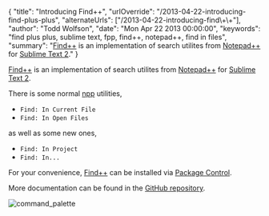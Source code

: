 {
  "title": "Introducing Find++",
  "urlOverride": "/2013-04-22-introducing-find-plus-plus",
  "alternateUrls": ["/2013-04-22-introducing-find\\+\\+"],
  "author": "Todd Wolfson",
  "date": "Mon Apr 22 2013 00:00:00",
  "keywords": "find plus plus, sublime text, fpp, find++, notepad++, find in files",
  "summary": "[Find++](https://github.com/twolfson/FindPlusPlus) is an implementation of search utilites from [Notepad++](http://notepad-plus-plus.org/) for [Sublime Text 2](http://www.sublimetext.com/2)."
}

[Find++][fpp] is an implementation of search utilites from [Notepad++][npp] for [Sublime Text 2][subl].

[fpp]: https://github.com/twolfson/FindPlusPlus
[npp]: http://notepad-plus-plus.org/
[subl]: http://www.sublimetext.com/2

There is some normal [npp][npp] utilities,

- `Find: In Current File`
- `Find: In Open Files`

as well as some new ones,

- `Find: In Project`
- `Find: In...`

For your convenience, [Find++][fpp] can be installed via [Package Control][pkg-ctrl].

[pkg-ctrl]: http://wbond.net/sublime_packages/package_control

More documentation can be found in the [GitHub repository][fpp].

![command_palette](https://f.cloud.github.com/assets/902488/279674/a552365a-9134-11e2-8c89-603fbb89b606.png)
